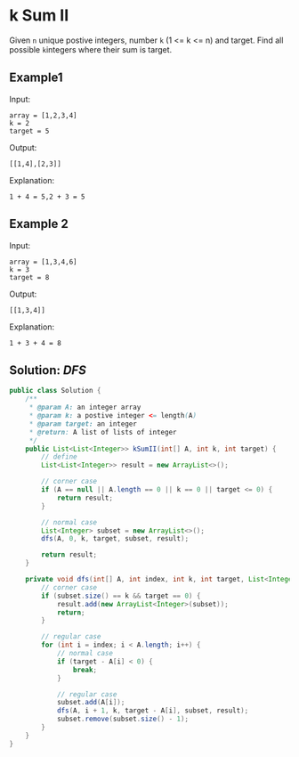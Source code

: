 # k Sum II

Given `n` unique postive integers, number `k` (1 <= k <= n) and target.
Find all possible `k`integers where their sum is target.

## Example1
Input:
```
array = [1,2,3,4]
k = 2
target = 5

```
Output:
```
[[1,4],[2,3]]

```

Explanation:
```
1 + 4 = 5,2 + 3 = 5

```

## Example 2
Input:
```
array = [1,3,4,6]
k = 3
target = 8

```
Output:
```
[[1,3,4]]

```

Explanation:
```
1 + 3 + 4 = 8

```
## Solution: *DFS*

```java
public class Solution {
    /**
     * @param A: an integer array
     * @param k: a postive integer <= length(A)
     * @param target: an integer
     * @return: A list of lists of integer
     */
    public List<List<Integer>> kSumII(int[] A, int k, int target) {
        // define
        List<List<Integer>> result = new ArrayList<>();

        // corner case
        if (A == null || A.length == 0 || k == 0 || target <= 0) {
            return result;
        }

        // normal case
        List<Integer> subset = new ArrayList<>();
        dfs(A, 0, k, target, subset, result);

        return result;
    }

    private void dfs(int[] A, int index, int k, int target, List<Integer> subset, List<List<Integer>> result) {
        // corner case
        if (subset.size() == k && target == 0) {
            result.add(new ArrayList<Integer>(subset));
            return;
        }

        // regular case
        for (int i = index; i < A.length; i++) {
            // normal case
            if (target - A[i] < 0) {
                break;
            }

            // regular case
            subset.add(A[i]);
            dfs(A, i + 1, k, target - A[i], subset, result);
            subset.remove(subset.size() - 1);
        }
    }
}
```
